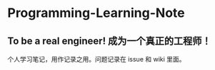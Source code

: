 # Programming-Learning-Note

## To be a real engineer! 成为一个真正的工程师！

个人学习笔记，用作记录之用。问题记录在 issue 和 wiki 里面。
